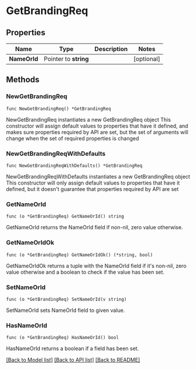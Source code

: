 # GetBrandingReq

## Properties

Name | Type | Description | Notes
------------ | ------------- | ------------- | -------------
**NameOrId** | Pointer to **string** |  | [optional] 

## Methods

### NewGetBrandingReq

`func NewGetBrandingReq() *GetBrandingReq`

NewGetBrandingReq instantiates a new GetBrandingReq object
This constructor will assign default values to properties that have it defined,
and makes sure properties required by API are set, but the set of arguments
will change when the set of required properties is changed

### NewGetBrandingReqWithDefaults

`func NewGetBrandingReqWithDefaults() *GetBrandingReq`

NewGetBrandingReqWithDefaults instantiates a new GetBrandingReq object
This constructor will only assign default values to properties that have it defined,
but it doesn't guarantee that properties required by API are set

### GetNameOrId

`func (o *GetBrandingReq) GetNameOrId() string`

GetNameOrId returns the NameOrId field if non-nil, zero value otherwise.

### GetNameOrIdOk

`func (o *GetBrandingReq) GetNameOrIdOk() (*string, bool)`

GetNameOrIdOk returns a tuple with the NameOrId field if it's non-nil, zero value otherwise
and a boolean to check if the value has been set.

### SetNameOrId

`func (o *GetBrandingReq) SetNameOrId(v string)`

SetNameOrId sets NameOrId field to given value.

### HasNameOrId

`func (o *GetBrandingReq) HasNameOrId() bool`

HasNameOrId returns a boolean if a field has been set.


[[Back to Model list]](../README.md#documentation-for-models) [[Back to API list]](../README.md#documentation-for-api-endpoints) [[Back to README]](../README.md)


